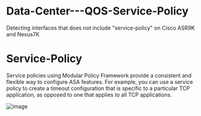 # Data-Center---QOS-Service-Policy
Detecting interfaces that does not include "service-policy" on Cisco ASR9K and Nexus7K

# Service-Policy
Service policies using Modular Policy Framework provide a consistent and flexible way to configure ASA features. For example, you can use a service policy to create a timeout configuration that is specific to a particular TCP application, as opposed to one that applies to all TCP applications.

![image](https://user-images.githubusercontent.com/96883175/151610107-ed737ea1-fe85-4793-991c-7a006e48b33a.png)
